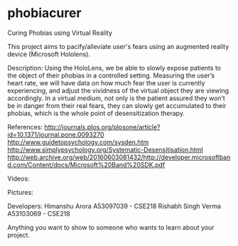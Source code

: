 # phobiacurer
Curing   Phobias using Virtual Reality

This project aims to pacify/alleviate user's fears using an augmented reality device (Microsoft Hololens).

Description:
Using the HoloLens, we be able to slowly expose patients to the object of their phobias in a controlled setting.
Measuring the user’s heart rate, we will have data on how much fear the user is currently experiencing, and adjust the vividness of the virtual object they are viewing accordingly. 
In a virtual medium, not only is the patient assured they won’t be in danger from their real fears, they can slowly get accumulated to their phobias, which is the whole point of desensitization therapy. 

References:
http://journals.plos.org/plosone/article?id=10.1371/journal.pone.0093270
http://www.guidetopsychology.com/sysden.htm
http://www.simplypsychology.org/Systematic-Desensitisation.html
http://web.archive.org/web/20160603081432/http://developer.microsoftband.com/Content/docs/Microsoft%20Band%20SDK.pdf


Videos:

Pictures:

Developers: 
Himanshu Arora A53097039 - CSE218
Rishabh Singh Verma A53103069 - CSE218

Anything you want to show to someone who wants to learn about your project. 
